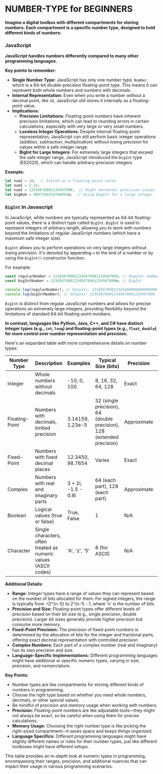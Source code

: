 # NUMBER-TYPE for BEGINNERS
**Imagine a digital toolbox with different compartments for storing numbers. Each compartment is a specific number type, designed to hold different kinds of numbers:**

### JavaScript
**JavaScript handles numbers differently compared to many other programming languages.**

**Key points to remember:**

- **Single Number Type:** JavaScript has only one number type, `Number`, which is a 64-bit double-precision floating-point type. This means it can represent both whole numbers and numbers with decimals.
- **Internal Representation:** Even when you write a number without a decimal point, like `10`, JavaScript still stores it internally as a floating-point value.
- **Implications:**
    - **Precision Limitations:** Floating-point numbers have inherent precision limitations, which can lead to rounding errors in certain calculations, especially with very large or very small numbers.
    - **Lossless Integer Operations:** Despite internal floating-point representation, JavaScript can still perform basic integer operations (addition, subtraction, multiplication) without losing precision for values within a safe integer range.
    - **BigInt for Large Integers:** For extremely large integers that exceed the safe integer range, JavaScript introduced the `BigInt` type (ES2020), which can handle arbitrary-precision integers.

**Example:**

```javascript
let num1 = 10;  // Stored as a floating-point value
let num2 = 3.14;
let num3 = 12345678901234567890;  // Might encounter precision issues
let bigNum = 9007199254740991n;  // Using BigInt for a large integer
```

### `BigInt` In Javascript
In JavaScript, while numbers are typically represented as 64-bit floating-point values, there is a distinct type called `BigInt`. `BigInt` is used to represent integers of arbitrary length, allowing you to work with numbers beyond the limitations of regular JavaScript numbers (which have a maximum safe integer size).

`BigInt` allows you to perform operations on very large integers without losing precision. It's denoted by appending `n` to the end of a number or by using the `BigInt()` constructor function.

For example:
```javascript
const regularNumber = 123456789012345678901234567890; // Regular number (may lose precision)
const bigIntNumber = 123456789012345678901234567890n; // BigInt

console.log(regularNumber); // Outputs: 123456789012345680000000000000
console.log(bigIntNumber); // Outputs: 123456789012345678901234567890
```

`BigInt` is distinct from regular JavaScript numbers and allows for precise operations on extremely large integers, providing flexibility beyond the limitations of standard 64-bit floating-point numbers.


**In contrast, languages like Python, Java, C++, and C# have distinct integer types (e.g., `int`, `long`) and floating-point types (e.g., `float`, `double`) for more control over number representation and precision.**

Here's an expanded table with more comprehensive details on number types:

| Number Type | Description | Examples | Typical Size (bits) | Precision | Common Subtypes | Range |
|-------------|-------------|----------|---------------------|-----------|-----------------|-------|
| Integer     | Whole numbers without decimals | -10, 0, 100 | 8, 16, 32, 64, 128 | Exact | int, short, long, byte | -(2^(n-1)) to 2^(n-1) - 1 (where n is the number of bits) |
| Floating-Point | Numbers with decimals, limited precision | 3.14159, 1.23e-5 | 32 (single precision), 64 (double precision), 128 (extended precision) | Approximate | float, double, long double | Varies based on the precision |
| Fixed-Point  | Numbers with fixed decimal places | 12.3450, 98.7654 | Varies | Exact | decimal (in some languages) | Depends on the implementation |
| Complex      | Numbers with real and imaginary parts | 3 + 2i, -1.5 - 0.8i | 64 (each part), 128 (each part) | Approximate | complex | Varies based on the precision |
| Boolean      | Logical values (true or false) | True, False | 1 | N/A | bool | True or False |
| Character    | Single characters, often treated as numeric values (ASCII codes) | 'A', 'z', '5' | 8 (for ASCII) | N/A | char | Typically 0 to 255 for ASCII |

**Additional Details:**

- **Range:** Integer types have a range of values they can represent based on the number of bits allocated for them. For signed integers, the range is typically from -(2^(n-1)) to 2^(n-1) - 1, where 'n' is the number of bits.
- **Precision and Size:** Floating-point types offer different levels of precision based on their bit size (e.g., single precision, double precision). Larger bit sizes generally provide higher precision but consume more memory.
- **Fixed-Point Precision:** The precision of fixed-point numbers is determined by the allocation of bits for the integer and fractional parts, offering exact decimal representation with controlled precision.
- **Complex Numbers:** Each part of a complex number (real and imaginary) has its own precision and size.
- **Language-Specific Implementations:** Different programming languages might have additional or specific numeric types, varying in size, precision, and nomenclature.

**Key Points:**

* Number types are like compartments for storing different kinds of numbers in programming.
* Choose the right type based on whether you need whole numbers, decimals, or other special values.
* Be mindful of precision and memory usage when working with numbers.
* **Precision:** Floating-point numbers are like adjustable tools—they might not always be exact, so be careful when using them for precise calculations.
* **Memory Usage:** Choosing the right number type is like picking the right-sized compartment—it saves space and keeps things organized.
* **Language Specifics:** Different programming languages might have slightly different names or rules for their number types, just like different toolboxes might have different setups.
  
This table provides an in-depth look at numeric types in programming, encompassing their ranges, precision, and additional nuances that can impact their usage in various programming scenarios.
